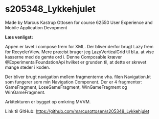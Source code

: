 # s205348_Lykkehjulet
Made by Marcus Kastrup Ottosen for course 62550 User Experience and Mobile Application Devopment

**Læs venligst:**

Appen er lavet i compose frem for XML. Der bliver derfor brugt Lazy frem for RecyclerView. Mere præcist bruger jeg LazyVerticalGrid til bl.a. at vise kasserne med de gemte ord i. Denne Composable kræver @ExperimentalFoundationApi hvilket er grunden til, at dette er skrevet mange steder i koden.

Der bliver brugt navigation mellem fragmenterne vha. filen Navigation.kt som fungerer som min Navigation Component.
Der er 4 fragmenter: GameFragment, LoseGameFragment, WinGameFragment og WinGameFragment.

Arkitekturen er bygget op omkring MVVM.




Link til GitHub: https://github.com/marcusottosen/s205348_Lykkehjulet